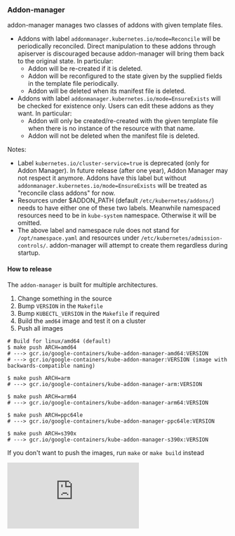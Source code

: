 ### Addon-manager

addon-manager manages two classes of addons with given template files.
- Addons with label `addonmanager.kubernetes.io/mode=Reconcile` will be periodically
reconciled. Direct manipulation to these addons through apiserver is discouraged because
addon-manager will bring them back to the original state. In particular:
	- Addon will be re-created if it is deleted.
	- Addon will be reconfigured to the state given by the supplied fields in the template
	file periodically.
	- Addon will be deleted when its manifest file is deleted.
- Addons with label `addonmanager.kubernetes.io/mode=EnsureExists` will be checked for
existence only. Users can edit these addons as they want. In particular:
	- Addon will only be created/re-created with the given template file when there is no
	instance of the resource with that name.
	- Addon will not be deleted when the manifest file is deleted.

Notes:
- Label `kubernetes.io/cluster-service=true` is deprecated (only for Addon Manager).
In future release (after one year), Addon Manager may not respect it anymore. Addons
have this label but without `addonmanager.kubernetes.io/mode=EnsureExists` will be
treated as "reconcile class addons" for now.
- Resources under $ADDON_PATH (default `/etc/kubernetes/addons/`) needs to have either one
of these two labels. Meanwhile namespaced resources need to be in `kube-system` namespace.
Otherwise it will be omitted.
- The above label and namespace rule does not stand for `/opt/namespace.yaml` and
resources under `/etc/kubernetes/admission-controls/`. addon-manager will attempt to
create them regardless during startup.

#### How to release

The `addon-manager` is built for multiple architectures.

1. Change something in the source
2. Bump `VERSION` in the `Makefile`
3. Bump `KUBECTL_VERSION` in the `Makefile` if required
4. Build the `amd64` image and test it on a cluster
5. Push all images

```console
# Build for linux/amd64 (default)
$ make push ARCH=amd64
# ---> gcr.io/google-containers/kube-addon-manager-amd64:VERSION
# ---> gcr.io/google-containers/kube-addon-manager:VERSION (image with backwards-compatible naming)

$ make push ARCH=arm
# ---> gcr.io/google-containers/kube-addon-manager-arm:VERSION

$ make push ARCH=arm64
# ---> gcr.io/google-containers/kube-addon-manager-arm64:VERSION

$ make push ARCH=ppc64le
# ---> gcr.io/google-containers/kube-addon-manager-ppc64le:VERSION

$ make push ARCH=s390x
# ---> gcr.io/google-containers/kube-addon-manager-s390x:VERSION
```

If you don't want to push the images, run `make` or `make build` instead


[![Analytics](https://kubernetes-site.appspot.com/UA-36037335-10/GitHub/cluster/addons/addon-manager/README.md?pixel)]()
